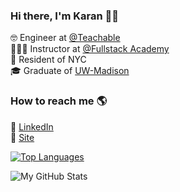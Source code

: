 ### Hi there, I'm Karan 👋🏽

🤓        Engineer at [@Teachable](https://github.com/UseFedora) <br>
👨🏽‍🏫     Instructor at [@Fullstack Academy](https://github.com/fullstackacademy) <br>
🗽        Resident of NYC <br>
🎓        Graduate of [UW-Madison](https://www.wisc.edu/)

### How to reach me 🌎

🔗 [LinkedIn](https://linkedin.com/in/karanaditya993) <br>
🚀 [Site](https://karanaditya.com) <br>

[![Top Languages](https://github-readme-stats.vercel.app/api/top-langs/?username=karanaditya993&layout=compact&theme=prussian&hide_border=true)](https://github.com/karanaditya993/github-readme-stats)

![My GitHub Stats](https://github-readme-stats.vercel.app/api?username=karanaditya993&show_icons=true&hide_border=true&hide=stars&count_private=true&theme=prussian)
